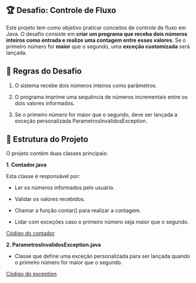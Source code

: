 ## 🏆 Desafio: Controle de Fluxo

Este projeto tem como objetivo praticar conceitos de controle de fluxo em Java. O desafio consiste em **criar um programa que receba dois números inteiros como entrada e realize uma contagem entre esses valores**. Se o primeiro número for **maior** que o segundo, uma **exceção customizada** será lançada.

## 📌 Regras do Desafio

1. O sistema recebe dois números inteiros como parâmetros.

2. O programa imprime uma sequência de números incrementais entre os dois valores informados.

3. Se o primeiro número for maior que o segundo, deve ser lançada a exceção personalizada ParametrosInvalidosException.

## 📂 Estrutura do Projeto

O projeto contém duas classes principais:

**1. Contador.java**

Esta classe é responsável por:

- Ler os números informados pelo usuário.

- Validar os valores recebidos.

- Chamar a função contar() para realizar a contagem.

- Lidar com exceções caso o primeiro número seja maior que o segundo.

[Código do contador](https://github.com/romildo-feliciano/dio-trilha-java-basico/blob/main/conta-banco/src/DesafioControleFluxo/Contador.java)

**2. ParametrosInvalidosException.java**

- Classe que define uma exceção personalizada para ser lançada quando o primeiro número for maior que o segundo.

[Código do exception](https://github.com/romildo-feliciano/dio-trilha-java-basico/blob/main/conta-banco/src/DesafioControleFluxo/ParametrosInvalidosException.java)